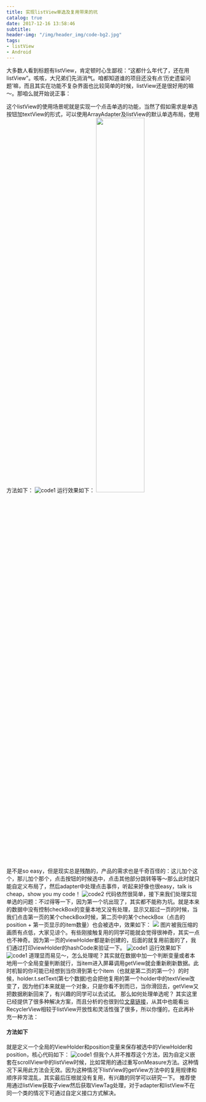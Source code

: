 ```yaml
---
title: 实现listView单选及复用带来的坑
catalog: true
date: 2017-12-16 13:58:46
subtitle:
header-img: "/img/header_img/code-bg2.jpg"
tags:
- listView
- Android
---
```


大多数人看到标题有listView，肯定顿时心生鄙视：“这都什么年代了，还在用listView”。咳咳，大兄弟们先消消气。咱都知道谁的项目还没有点‘历史遗留问题’嘛，而且其实在功能不复杂界面也比较简单的时候，listView还是很好用的嘛～。那咱么就开始说正事：

这个listView的使用场景呢就是实现一个点击单选的功能，当然了假如需求是单选按钮加textView的形式，可以使用ArrayAdapter及listView的默认单选布局，使用方法如下：
![code1](code1.png)
运行效果如下：
<img src="1.gif" width="50%" height="50%">
是不是so easy，但是现实总是残酷的，产品的需求也是千奇百怪的：这儿加个这个，那儿加个那个，点击按钮的时候选中，点击其他部分跳转等等～那么此时就只能自定义布局了，然后adapter中处理点击事件，听起来好像也很easy，talk is cheap，show you my code！
![code2](code2.png)
代码依然很简单，接下来我们处理实现单选的问题：不过得等一下，因为第一个坑出现了，其实都不能称为坑。就是本来的数据中没有控制checkBox的变量本地又没有处理，显示又超过一页的时候，当我们点击第一页的某个checkBox时候，第二页中的某个checkBox（点击的position + 第一页显示的item数量）也会被选中，效果如下：
<img src="gif2.gif">
图片被我压缩的画质有点低，大家见谅个。有些刚接触复用的同学可能就会觉得很神奇，其实一点也不神奇。因为第一页的viewHolder都是新创建的，后面的就复用前面的了，我们通过打印viewHolder的hashCode来验证一下。
![code1](code3.png)
运行效果如下
![code1](log1.png)
道理显而易见～，怎么处理呢？其实就在数据中加一个判断变量或者本地用一个全局变量判断就行，当item进入屏幕调用getView就会重新刷新数据。此时机智的你可能已经想到当你滑到第七个item（也就是第二页的第一个）的时候，holder.t.setText(第七个数据)也会把他复用的第一个holder中的textView改变了，因为他们本来就是一个对象，只是你看不到而已，当你滑回去，getView又把数据刷新回来了，有兴趣的同学可以去试试。
那么如何处理单选呢？
其实这里已经提供了很多种解决方案，而且分析的也很到位[文章链接](http://blog.csdn.net/zxt0601/article/details/52703280)，从其中也能看出RecyclerView相较于listView开放性和灵活性强了很多，所以你懂的，在此再补充一种方法：
#### 方法如下
就是定义一个全局的ViewHolder和position变量来保存被选中的ViewHolder和position，核心代码如下：
![code1](code4.png)
但我个人并不推荐这个方法，因为自定义嵌套在scrollView中的listView时候，比如常用的通过重写onMeasure方法。这种情况下采用此方法会无效。因为这种情况下listView的getView方法中的复用规律和顺序非常混乱，其实最后压根就没有复用，有兴趣的同学可以研究一下。
推荐使用通过listView获取子view然后获取ViewTag处理，对于adapter和listView不在同一个类的情况下可通过自定义接口方式解决。